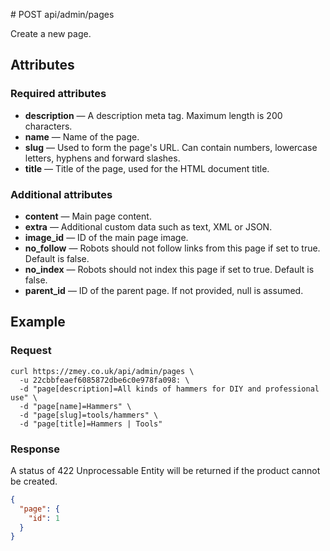 # POST api/admin/pages

Create a new page.

## Attributes

### Required attributes

* **description** — A description meta tag. Maximum length is 200 characters.
* **name** — Name of the page.
* **slug** — Used to form the page's URL. Can contain numbers, lowercase
letters, hyphens and forward slashes.
* **title** — Title of the page, used for the HTML document title.

### Additional attributes

* **content** — Main page content.
* **extra** — Additional custom data such as text, XML or JSON.
* **image_id** — ID of the main page image.
* **no_follow** — Robots should not follow links from this page if set to true. Default is false.
* **no_index** — Robots should not index this page if set to true. Default is false.
* **parent_id** — ID of the parent page. If not provided, null is assumed.

## Example

### Request

```
curl https://zmey.co.uk/api/admin/pages \
  -u 22cbbfeaef6085872dbe6c0e978fa098: \
  -d "page[description]=All kinds of hammers for DIY and professional use" \
  -d "page[name]=Hammers" \
  -d "page[slug]=tools/hammers" \
  -d "page[title]=Hammers | Tools"
```

### Response

A status of 422 Unprocessable Entity will be returned if the product cannot be
created.

```json
{
  "page": {
    "id": 1
  }
}
```
